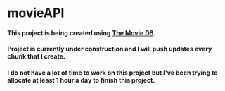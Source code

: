 # movieAPI

#### This project is being created using [The Movie DB](https://www.themoviedb.org).

#### Project is currently under construction and I will push updates every chunk that I create.

#### I do not have a lot of time to work on this project but I've been trying to allocate at least 1 hour a day to finish this project.

